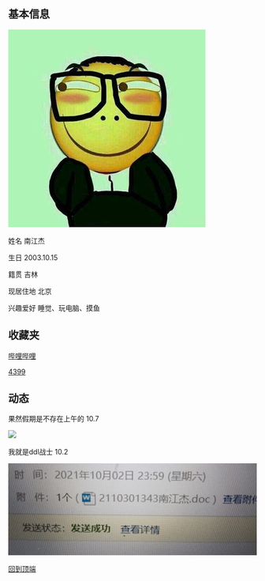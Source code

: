 <a id="tips"></a>

## 基本信息

![ ](https://raw.githubusercontent.com/n181619/nanjiangjie.github.com/gh-pages/t01f49c59f202f1bd10.jpg)      

姓名 南江杰

生日 2003.10.15

籍贯 吉林

现居住地 北京

兴趣爱好 睡觉、玩电脑、摸鱼

## 收藏夹

<a href="https://www.bilibili.com/" target="blank">哔哩哔哩</a>

<a href="http://www.4399.com/" target="blank">4399</a>

## 动态

果然假期是不存在上午的    10.7

![ ](https://t12.baidu.com/it/u=3222659144,818555076&fm=173&app=49&f=JPEG?w=530&h=403&s=2B8C79235AF56DA7F61C21DE030080A2)

我就是ddl战士  10.2

![ ](https://raw.githubusercontent.com/n181619/nanjiangjie.github.com/gh-pages/%E5%BE%AE%E4%BF%A1%E5%9B%BE%E7%89%87_20211012225952.jpg)

<a href="#tips">回到顶端</a>
